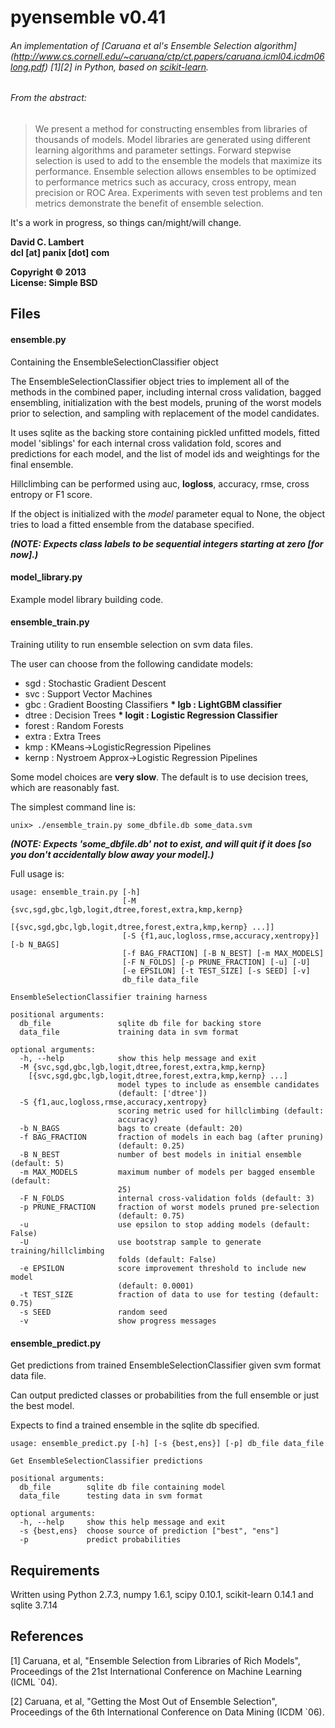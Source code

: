 pyensemble v0.41
================

###### An implementation of [Caruana et al's Ensemble Selection algorithm] (http://www.cs.cornell.edu/~caruana/ctp/ct.papers/caruana.icml04.icdm06long.pdf) [1][2] in Python, based on [scikit-learn](http://scikit-learn.org).

###### From the abstract:

> We present a method for constructing ensembles from libraries of thousands of models.
Model libraries are generated using different learning algorithms and parameter settings.
Forward stepwise selection is used to add to the ensemble the models that maximize its
performance.  Ensemble selection allows ensembles to be optimized to performance metrics
such as accuracy, cross entropy, mean precision or ROC Area.  Experiments with seven test
problems and ten metrics demonstrate the benefit of ensemble selection.

It's a work in progress, so things can/might/will change.

__David C. Lambert__  
__dcl [at] panix [dot] com__  

__Copyright © 2013__  
__License: Simple BSD__

Files
-----

#### __ensemble.py__

Containing the EnsembleSelectionClassifier object

The EnsembleSelectionClassifier object tries to implement all of the methods in the combined
paper, including internal cross validation, bagged ensembling, initialization with the best
models, pruning of the worst models prior to selection, and sampling with replacement of the
model candidates.

It uses sqlite as the backing store containing pickled unfitted models, fitted model 'siblings'
for each internal cross validation fold, scores and predictions for each model, and the list of
model ids and weightings for the final ensemble.

Hillclimbing can be performed using auc, __logloss__, accuracy, rmse, cross entropy or F1 score.

If the object is initialized with the _model_ parameter equal to None, the object tries to load
a fitted ensemble from the database specified.

__*(NOTE: Expects class labels to be sequential integers starting at zero [for now].)*__
    
#### __model_library.py__

Example model library building code.

#### __ensemble_train.py__

Training utility to run ensemble selection on svm data files.

The user can choose from the following candidate models:

*    sgd     : Stochastic Gradient Descent
*    svc     : Support Vector Machines
*    gbc     : Gradient Boosting Classifiers
__*    lgb     : LightGBM classifier__
*    dtree   : Decision Trees
__*    logit   : Logistic Regression Classifier__
*    forest  : Random Forests
*    extra   : Extra Trees
*    kmp     : KMeans->LogisticRegression Pipelines
*    kernp   : Nystroem Approx->Logistic Regression Pipelines

Some model choices are __very slow__.  The default is to use decision trees, which are reasonably fast.

The simplest command line is:

    unix> ./ensemble_train.py some_dbfile.db some_data.svm

__*(NOTE: Expects 'some_dbfile.db' not to exist, and will quit if it does [so you don't accidentally blow away your model].)*__
    
Full usage is:

```
usage: ensemble_train.py [-h]
                         [-M {svc,sgd,gbc,lgb,logit,dtree,forest,extra,kmp,kernp}
                            [{svc,sgd,gbc,lgb,logit,dtree,forest,extra,kmp,kernp} ...]]
                         [-S {f1,auc,logloss,rmse,accuracy,xentropy}] [-b N_BAGS]
                         [-f BAG_FRACTION] [-B N_BEST] [-m MAX_MODELS]
                         [-F N_FOLDS] [-p PRUNE_FRACTION] [-u] [-U]
                         [-e EPSILON] [-t TEST_SIZE] [-s SEED] [-v]
                         db_file data_file

EnsembleSelectionClassifier training harness

positional arguments:
  db_file               sqlite db file for backing store
  data_file             training data in svm format

optional arguments:
  -h, --help            show this help message and exit
  -M {svc,sgd,gbc,lgb,logit,dtree,forest,extra,kmp,kernp}
    [{svc,sgd,gbc,lgb,logit,dtree,forest,extra,kmp,kernp} ...]
                        model types to include as ensemble candidates
                        (default: ['dtree'])
  -S {f1,auc,logloss,rmse,accuracy,xentropy}
                        scoring metric used for hillclimbing (default:
                        accuracy)
  -b N_BAGS             bags to create (default: 20)
  -f BAG_FRACTION       fraction of models in each bag (after pruning)
                        (default: 0.25)
  -B N_BEST             number of best models in initial ensemble (default: 5)
  -m MAX_MODELS         maximum number of models per bagged ensemble (default:
                        25)
  -F N_FOLDS            internal cross-validation folds (default: 3)
  -p PRUNE_FRACTION     fraction of worst models pruned pre-selection
                        (default: 0.75)
  -u                    use epsilon to stop adding models (default: False)
  -U                    use bootstrap sample to generate training/hillclimbing
                        folds (default: False)
  -e EPSILON            score improvement threshold to include new model
                        (default: 0.0001)
  -t TEST_SIZE          fraction of data to use for testing (default: 0.75)
  -s SEED               random seed
  -v                    show progress messages
```



#### __ensemble_predict.py__

Get predictions from trained EnsembleSelectionClassifier given
svm format data file.

Can output predicted classes or probabilities from the full
ensemble or just the best model.

Expects to find a trained ensemble in the sqlite db specified.

```
usage: ensemble_predict.py [-h] [-s {best,ens}] [-p] db_file data_file

Get EnsembleSelectionClassifier predictions

positional arguments:
  db_file        sqlite db file containing model
  data_file      testing data in svm format

optional arguments:
  -h, --help     show this help message and exit
  -s {best,ens}  choose source of prediction ["best", "ens"]
  -p             predict probabilities
```

Requirements
------------

Written using Python 2.7.3, numpy 1.6.1, scipy 0.10.1, scikit-learn 0.14.1 and sqlite 3.7.14


References
----------
[1] Caruana, et al, "Ensemble Selection from Libraries of Rich Models", Proceedings of the 21st International Conference on Machine Learning (ICML `04).
    
[2] Caruana, et al, "Getting the Most Out of Ensemble Selection", Proceedings of the 6th International Conference on Data Mining (ICDM `06).
    

